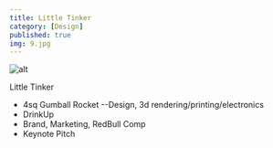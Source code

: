 ```yaml
---
title: Little Tinker
category: [Design]
published: true
img: 9.jpg
---
```

![alt](/assets/img/portfolio/9.jpg)

Little Tinker
- 4sq Gumball Rocket
--Design, 3d rendering/printing/electronics
- DrinkUp
- Brand, Marketing, RedBull Comp
- Keynote Pitch

